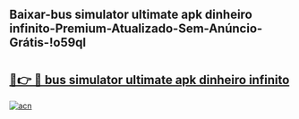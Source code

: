 
## Baixar-bus simulator ultimate apk dinheiro infinito-Premium-Atualizado-Sem-Anúncio-Grátis-!o59ql

# <h2><a href="https://andorid.site?title=bus_simulator_ultimate_apk_dinheiro_infinito&ref=27">🔗👉 🔴 bus simulator ultimate apk dinheiro infinito</a></h2>

[![acn](https://github.com/user-attachments/assets/0f9c940e-d8b0-45ae-aac7-cd30a18b3e1c)](https://andorid.site?title=bus_simulator_ultimate_apk_dinheiro_infinito&ref=27)

